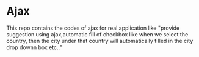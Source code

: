 # Ajax
This repo contains the codes of ajax for real application like "provide suggestion using ajax,automatic fill of checkbox like when we select the country, then the city under that country will automatically filled in the city drop downn box etc.."
